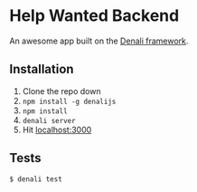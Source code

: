# Help Wanted Backend

An awesome app built on the [Denali framework](http://denali.js.org/).


## Installation

1. Clone the repo down
1. `npm install -g denalijs`
1. `npm install`
1. `denali server`
1. Hit [localhost:3000](http://localhost:3000)


## Tests

```sh
$ denali test
```
